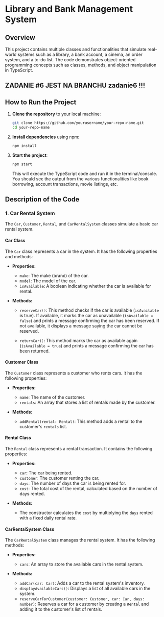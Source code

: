 # Library and Bank Management System

## Overview

This project contains multiple classes and functionalities that simulate real-world systems such as a library, a bank account, a cinema, an order system, and a to-do list. The code demonstrates object-oriented programming concepts such as classes, methods, and object manipulation in TypeScript.

## ZADANIE #6 JEST NA BRANCHU zadanie6 !!!

## How to Run the Project

1. **Clone the repository** to your local machine:

    ```bash
    git clone https://github.com/yourusername/your-repo-name.git
    cd your-repo-name
    ```

2. **Install dependencies** using npm:

    ```bash
    npm install
    ```

3. **Start the project**:

    ```bash
    npm start
    ```

    This will execute the TypeScript code and run it in the terminal/console. You should see the output from the various functionalities like book borrowing, account transactions, movie listings, etc.

## Description of the Code

### 1. **Car Rental System**

The `Car`, `Customer`, `Rental`, and `CarRentalSystem` classes simulate a basic car rental system.

#### **Car Class**

The `Car` class represents a car in the system. It has the following properties and methods:

- **Properties:**
  - `make`: The make (brand) of the car.
  - `model`: The model of the car.
  - `isAvailable`: A boolean indicating whether the car is available for rental.

- **Methods:**
  - `reserveCar()`: This method checks if the car is available (`isAvailable` is true). If available, it marks the car as unavailable (`isAvailable = false`) and prints a message confirming the car has been reserved. If not available, it displays a message saying the car cannot be reserved.

  - `returnCar()`: This method marks the car as available again (`isAvailable = true`) and prints a message confirming the car has been returned.

#### **Customer Class**

The `Customer` class represents a customer who rents cars. It has the following properties:

- **Properties:**
  - `name`: The name of the customer.
  - `rentals`: An array that stores a list of rentals made by the customer.

- **Methods:**
  - `addRental(rental: Rental)`: This method adds a rental to the customer's `rentals` list.

#### **Rental Class**

The `Rental` class represents a rental transaction. It contains the following properties:

- **Properties:**
  - `car`: The car being rented.
  - `customer`: The customer renting the car.
  - `days`: The number of days the car is being rented for.
  - `cost`: The total cost of the rental, calculated based on the number of days rented.

- **Methods:**
  - The constructor calculates the `cost` by multiplying the `days` rented with a fixed daily rental rate.

#### **CarRentalSystem Class**

The `CarRentalSystem` class manages the rental system. It has the following methods:

- **Properties:**
  - `cars`: An array to store the available cars in the rental system.

- **Methods:**
  - `addCar(car: Car)`: Adds a car to the rental system's inventory.
  - `displayAvailableCars()`: Displays a list of all available cars in the system.
  - `reserveCarForCustomer(customer: Customer, car: Car, days: number)`: Reserves a car for a customer by creating a `Rental` and adding it to the customer's list of rentals.

